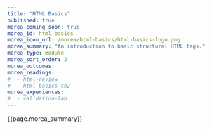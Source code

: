 ```yaml
---
title: "HTML Basics"
published: true
morea_coming_soon: true
morea_id: html-basics
morea_icon_url: /morea/html-basics/html-basics-logo.png
morea_summary: "An introduction to basic structural HTML tags."
morea_type: module
morea_sort_order: 2
morea_outcomes:
morea_readings:
#  - html-review
#  - html-basics-ch2
morea_experiences:
#  - validation-lab
---
```


{{page.morea_summary}}
